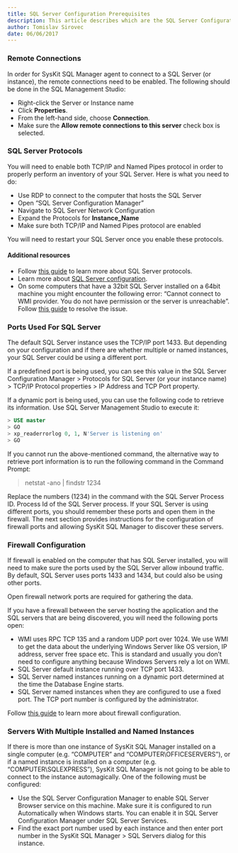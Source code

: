 ```yaml
---
title: SQL Server Configuration Prerequisites
description: This article describes which are the SQL Server Configuration prerequisities for SysKit SQL Manager.
author: Tomislav Sirovec
date: 06/06/2017
---
```

### Remote Connections

In order for SysKit SQL Manager agent to connect to a SQL Server (or instance), the remote connections need to be enabled. The following should be done in the SQL Management Studio:

* Right-click the Server or Instance name
* Click __Properties__.
* From the left-hand side, choose __Connection__.
* Make sure the __Allow remote connections to this server__ check box is selected.

### SQL Server Protocols

You will need to enable both TCP/IP and Named Pipes protocol in order to properly perform an inventory of your SQL Server. Here is what you need to do:

* Use RDP to connect to the computer that hosts the SQL Server
* Open “SQL Server Configuration Manager”
* Navigate to SQL Server Network Configuration
* Expand the Protocols for __Instance_Name__
* Make sure both TCP/IP and Named Pipes protocol are enabled

You will need to restart your SQL Server once you enable these protocols.

#### Additional resources

* Follow [this guide](https://docs.microsoft.com/en-us/sql/database-engine/configure-windows/configure-client-protocols) to learn more about SQL Server protocols.
* Learn more about [SQL Server configuration](https://docs.microsoft.com/en-us/sql/database-engine/configure-windows/enable-or-disable-a-server-network-protocol).
* On some computers that have a 32bit SQL Server installed on a 64bit machine you might encounter the following error: “Cannot connect to WMI provider. You do not have permission or the server is unreachable”. Follow [this guide](https://support.microsoft.com/en-us/help/956013/error-message-when-you-open-sql-server-configuration-manager-in-sql-server-cannot-connect-to-wmi-provider.-you-do-not-have-permission-or-the-server-is-unreachable) to resolve the issue.

### Ports Used For SQL Server

The default SQL Server instance uses the TCP/IP port 1433. But depending on your configuration and if there are whether multiple or named instances, your SQL Server could be using a different port.

If a predefined port is being used, you can see this value in the SQL Server Configuration Manager > Protocols for SQL Server (or your instance name) > TCP/IP Protocol properties > IP Address and TCP Port property.

If a dynamic port is being used, you can use the following code to retrieve its information. Use SQL Server Management Studio to execute it:
```sql
> USE master  
> GO  
> xp_readerrorlog 0, 1, N'Server is listening on'  
> GO  
```
If you cannot run the above-mentioned command, the alternative way to retrieve port information is to run the following command in the Command Prompt:

> netstat -ano | findstr 1234

Replace the numbers (1234) in the command with the SQL Server Process ID. Process Id of the SQL Server process. If your SQL Server is using different ports, you should remember these ports and open them in the firewall. The next section provides instructions for the configuration of firewall ports and allowing SysKit SQL Manager to discover these servers.

### Firewall Configuration

If firewall is enabled on the computer that has SQL Server installed, you will need to make sure the ports used by the SQL Server allow inbound traffic. By default, SQL Server uses ports 1433 and 1434, but could also be using other ports.

Open firewall network ports are required for gathering the data.

If you have a firewall between the server hosting the application and the SQL servers that are being discovered, you will need the following ports open:

* WMI uses RPC TCP 135 and a random UDP port over 1024. We use WMI to get the data about the underlying Windows Server like OS version, IP address, server free space etc. This is standard and usually you don’t need to configure anything because Windows Servers rely a lot on WMI.
* SQL Server default instance running over TCP port 1433.
* SQL Server named instances running on a dynamic port determined at the time the Database Engine starts.
* SQL Server named instances when they are configured to use a fixed port. The TCP port number is configured by the administrator.

Follow [this guide](https://docs.microsoft.com/en-us/sql/sql-server/install/configure-the-windows-firewall-to-allow-sql-server-access) to learn more about firewall configuration.

### Servers With Multiple Installed and Named Instances

If there is more than one instance of SysKit SQL Manager installed on a single computer (e.g. “COMPUTER” and “COMPUTER\OFFICESERVERS”), or if a named instance is installed on a computer (e.g. “COMPUTER\SQLEXPRESS”), SysKit SQL Manager is not going to be able to connect to the instance automagically. One of the following must be configured:

* Use the SQL Server Configuration Manager to enable SQL Server Browser service on this machine. Make sure it is configured to run Automatically when Windows starts. You can enable it in SQL Server Configuration Manager under SQL Server Services.
* Find the exact port number used by each instance and then enter port number in the SysKit SQL Manager > SQL Servers dialog for this instance.